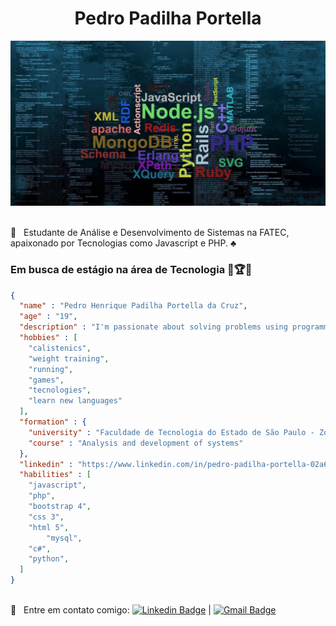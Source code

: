 <h1 style="text-align: center;">Pedro Padilha Portella</h1> 
<img width="auto" src="https://github.com/PedroPadilhaPortella/PedroPadilhaPortella/blob/master/index.jpg">

 <br/> :purple_heart: &nbsp; Estudante de Análise e Desenvolvimento de Sistemas na FATEC, apaixonado por Tecnologias como Javascript e PHP. :clubs:
  ### Em busca de estágio na área de Tecnologia :gem::trophy::gem:

```json
{
  "name" : "Pedro Henrique Padilha Portella da Cruz",
  "age" : "19",
  "description" : "I'm passionate about solving problems using programming",
  "hobbies" : [
  	"calistenics",
	"weight training",
	"running",
	"games",
	"tecnologies",
	"learn new languages"
  ],
  "formation" : {
   	"university" : "Faculdade de Tecnologia do Estado de São Paulo - Zona Sul",
  	"course" : "Analysis and development of systems"
  },
  "linkedin" : "https://www.linkedin.com/in/pedro-padilha-portella-02a67318a/",
  "habilities" : [
  	"javascript",
	"php",
	"bootstrap 4",
	"css 3",
	"html 5",
        "mysql",
	"c#",
	"python",
  ]
}

```
 <br/> :email: &nbsp; Entre em contato comigo: [![Linkedin Badge](https://img.shields.io/badge/-PedroPortella-blue?style=flat-square&logo=Linkedin&logoColor=white&link=https://www.linkedin.com/in/pedro-padilha-portella-02a67318a/)](https://www.linkedin.com/in/pedro-padilha-portella-02a67318a/) 
| 
[![Gmail Badge](https://img.shields.io/badge/-pedro.kadjin.sg@gmail.com-c14438?style=flat-square&logo=Gmail&logoColor=white&link=mailto:pedro.kadjin.sg@gmail.com)](mailto:pedro.kadjin.sg@gmail.com)
